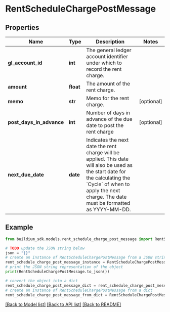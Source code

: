 # RentScheduleChargePostMessage


## Properties

Name | Type | Description | Notes
------------ | ------------- | ------------- | -------------
**gl_account_id** | **int** | The general ledger account identifier under which to record the rent charge. | 
**amount** | **float** | The amount of the rent charge. | 
**memo** | **str** | Memo for the rent charge. | [optional] 
**post_days_in_advance** | **int** | Number of days in advance of the due date to post the rent charge | [optional] 
**next_due_date** | **date** | Indicates the next date the rent charge will be applied. This date will also be used as the start date for the calculating the &#x60;Cycle&#x60; of when to apply the next charge. The date must be formatted as YYYY-MM-DD. | 

## Example

```python
from buildium_sdk.models.rent_schedule_charge_post_message import RentScheduleChargePostMessage

# TODO update the JSON string below
json = "{}"
# create an instance of RentScheduleChargePostMessage from a JSON string
rent_schedule_charge_post_message_instance = RentScheduleChargePostMessage.from_json(json)
# print the JSON string representation of the object
print(RentScheduleChargePostMessage.to_json())

# convert the object into a dict
rent_schedule_charge_post_message_dict = rent_schedule_charge_post_message_instance.to_dict()
# create an instance of RentScheduleChargePostMessage from a dict
rent_schedule_charge_post_message_from_dict = RentScheduleChargePostMessage.from_dict(rent_schedule_charge_post_message_dict)
```
[[Back to Model list]](../README.md#documentation-for-models) [[Back to API list]](../README.md#documentation-for-api-endpoints) [[Back to README]](../README.md)


